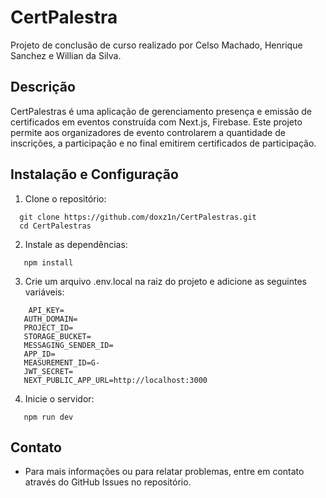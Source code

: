 # CertPalestra

Projeto de conclusão de curso realizado por Celso Machado, Henrique Sanchez e Willian da Silva.

## Descrição

CertPalestras é uma aplicação de gerenciamento presença e emissão de certificados em eventos construída com Next.js, Firebase. Este projeto permite aos organizadores de evento controlarem a quantidade de inscrições, a participação e no final emitirem certificados de participação.

## Instalação e Configuração

1. Clone o repositório:

```
  git clone https://github.com/doxz1n/CertPalestras.git
  cd CertPalestras
```

2. Instale as dependências:

```
   npm install
```

3. Crie um arquivo .env.local na raiz do projeto e adicione as seguintes variáveis:

```
    API_KEY=
   AUTH_DOMAIN=
   PROJECT_ID=
   STORAGE_BUCKET=
   MESSAGING_SENDER_ID=
   APP_ID=
   MEASUREMENT_ID=G-
   JWT_SECRET=
   NEXT_PUBLIC_APP_URL=http://localhost:3000
```

4. Inicie o servidor:

```
   npm run dev
```

## Contato

- Para mais informações ou para relatar problemas, entre em contato através do GitHub Issues no repositório.
